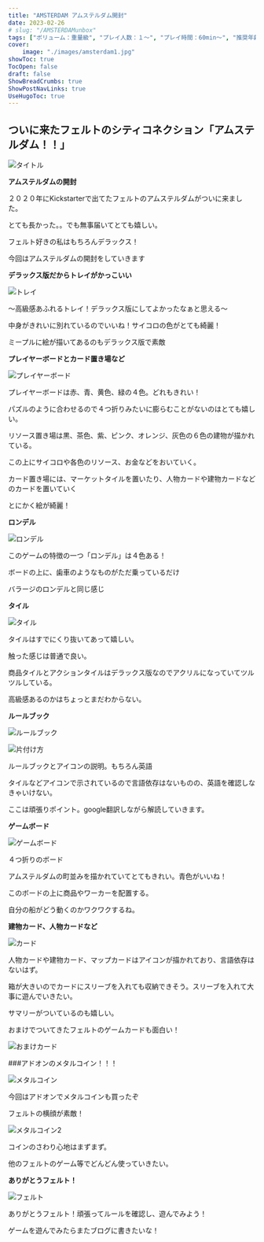 ```yaml
---
title: "AMSTERDAM アムステルダム開封"
date: 2023-02-26
# slug: "/AMSTERDAMunbox"
tags: ["ボリューム：重量級", "プレイ人数：１〜", "プレイ時間：60min〜", "推奨年齢：14〜", "作者：Stefan Feld", "フェルトを感じるゲーム", "版権元：QUEEN GAMES"]
cover:
    image: "./images/amsterdam1.jpg"
showToc: true
TocOpen: false
draft: false
ShowBreadCrumbs: true
ShowPostNavLinks: true
UseHugoToc: true
---
```


## ついに来たフェルトのシティコネクション「アムステルダム！！」

![タイトル](/images/amsterdam1.jpg)

**アムステルダムの開封**

２０２０年にKickstarterで出てたフェルトのアムステルダムがついに来ました。

とても長かった。。でも無事届いてとても嬉しい。

フェルト好きの私はもちろんデラックス！

今回はアムステルダムの開封をしていきます

**デラックス版だからトレイがかっこいい**

![トレイ](/images/amsterdam2.jpg)

〜高級感あふれるトレイ！デラックス版にしてよかったなぁと思える〜

中身がきれいに別れているのでいいね！サイコロの色がとても綺麗！

ミープルに絵が描いてあるのもデラックス版で素敵


**プレイヤーボードとカード置き場など**

![プレイヤーボード](/images/amsterdam3.jpg)

プレイヤーボードは赤、青、黄色、緑の４色。どれもきれい！

パズルのように合わせるので４つ折りみたいに膨らむことがないのはとても嬉しい。

リソース置き場は黒、茶色、紫、ピンク、オレンジ、灰色の６色の建物が描かれている。

この上にサイコロや各色のリソース、お金などをおいていく。

カード置き場には、マーケットタイルを置いたり、人物カードや建物カードなどのカードを置いていく

とにかく絵が綺麗！

**ロンデル**

![ロンデル](/images/amsterdam4.jpg)

このゲームの特徴の一つ「ロンデル」は４色ある！

ボードの上に、歯車のようなものがただ乗っているだけ

バラージのロンデルと同じ感じ

**タイル**

![タイル](/images/amsterdam5.jpg)

タイルはすでにくり抜いてあって嬉しい。

触った感じは普通で良い。

商品タイルとアクションタイルはデラックス版なのでアクリルになっていてツルツルしている。

高級感あるのかはちょっとまだわからない。

**ルールブック**

![ルールブック](/images/amsterdam6.jpg)

![片付け方](/images/amsterdam7.jpg)

ルールブックとアイコンの説明。もちろん英語

タイルなどアイコンで示されているので言語依存はないものの、英語を確認しなきゃいけない。

ここは頑張りポイント。google翻訳しながら解読していきます。

**ゲームボード**

![ゲームボード](/images/amsterdam8.jpg)

４つ折りのボード

アムステルダムの町並みを描かれていてとてもきれい。青色がいいね！

このボードの上に商品やワーカーを配置する。

自分の船がどう動くのかワクワクするね。

**建物カード、人物カードなど**

![カード](/images/amsterdam9.jpg)

人物カードや建物カード、マップカードはアイコンが描かれており、言語依存はないはず。

箱が大きいのでカードにスリーブを入れても収納できそう。スリーブを入れて大事に遊んでいきたい。

サマリーがついているのも嬉しい。

おまけでついてきたフェルトのゲームカードも面白い！

![おまけカード](/images/amsterdam10.jpg)

###アドオンのメタルコイン！！！

![メタルコイン](/images/amsterdam11.jpg)

今回はアドオンでメタルコインも買ったぞ

フェルトの横顔が素敵！

![メタルコイン2](/images/amsterdam12.jpg)

コインのさわり心地はまずまず。

他のフェルトのゲーム等でどんどん使っていきたい。

**ありがとうフェルト！**

![フェルト](/images/amsterdam13.jpg)

ありがとうフェルト！頑張ってルールを確認し、遊んでみよう！

ゲームを遊んでみたらまたブログに書きたいな！